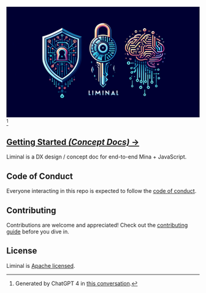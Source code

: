 ![cover](./public/cover.webp)[^cover_convo]

## [Getting Started _(Concept Docs)_ &rarr;](./manual/getting_started.md)

Liminal is a DX design / concept doc for end-to-end Mina + JavaScript.

## Code of Conduct

Everyone interacting in this repo is expected to follow the [code of conduct](CODE_OF_CONDUCT.md).

## Contributing

Contributions are welcome and appreciated! Check out the [contributing guide](CONTRIBUTING.md)
before you dive in.

## License

Liminal is [Apache licensed](LICENSE).

[^cover_convo]: Generated by ChatGPT 4 in [this conversation](TODO).

<!-- // trap
// deps
// sign
// event -->
